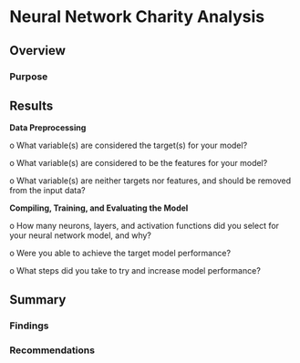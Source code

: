 # Neural Network Charity Analysis
## Overview
### Purpose


## Results
**Data Preprocessing**

o	What variable(s) are considered the target(s) for your model?

o	What variable(s) are considered to be the features for your model?

o	What variable(s) are neither targets nor features, and should be removed from the input data? 


**Compiling, Training, and Evaluating the Model**

o	How many neurons, layers, and activation functions did you select for your neural network model, and why?

o	Were you able to achieve the target model performance?

o	What steps did you take to try and increase model performance? 



## Summary
### Findings

### Recommendations

